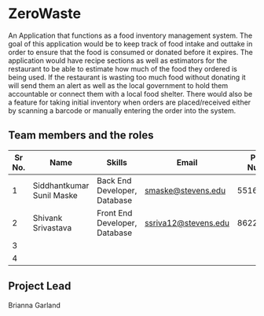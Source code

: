 
# ZeroWaste
An Application that functions as a food inventory management system. The goal of this application would be to keep track of food intake and outtake in order to ensure that the food is consumed or donated before it expires. The application would have recipe sections as well as estimators for the restaurant to be able to estimate how much of the food they ordered is being used. If the restaurant is wasting too much food without donating it will send them an alert as well as the local government to hold them accountable or connect them with a local food shelter. There would also be a feature for taking initial inventory when orders are placed/received either by scanning a barcode or manually entering the order into the system. 

## Team members and the roles 
| Sr No.  	| Name                      	| Skills                       	| Email              	| Phone Number 	|
|---------	|---------------------------	|------------------------------	|--------------------	|--------------	|
| 1       	| Siddhantkumar Sunil Maske 	| Back End Developer, Database 	| smaske@stevens.edu 	| 5516896845   	|
| 2       	| Shivank Srivastava          | Front End Developer, Database | ssriva12@stevens.edu| 8622144953   	|
| 3       	|                           	|                              	|                    	|              	|
| 4       	|                           	|                              	|                    	|              	|

## Project Lead
Brianna Garland



